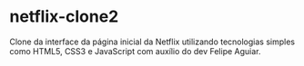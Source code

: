 # netflix-clone2
Clone da interface da página inicial da Netflix utilizando tecnologias simples como HTML5, CSS3 e JavaScript com auxílio do dev Felipe Aguiar.
